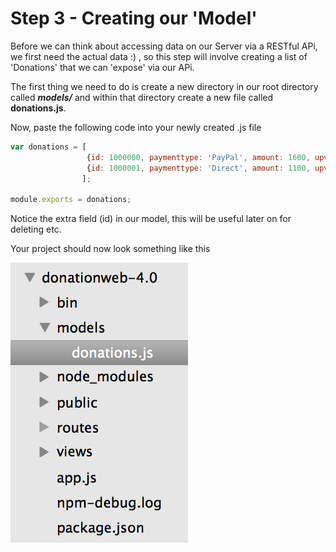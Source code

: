 # Step 3 - Creating our 'Model'

Before we can think about accessing data on our Server via a RESTful APi, we first need the actual data :) , so this step will involve creating a list of 'Donations' that we can 'expose' via our APi.

The first thing we need to do is create a new directory in our root directory called ***models/*** and within that directory create a new file called **donations.js**.

Now, paste the following code into your newly created .js file

```javascript
var donations = [
				 {id: 1000000, paymenttype: 'PayPal', amount: 1600, upvotes: 1}, 
				 {id: 1000001, paymenttype: 'Direct', amount: 1100, upvotes: 2}
				];

module.exports = donations;
```
Notice the extra field (id) in our model, this will be useful later on for deleting etc.

Your project should now look something like this

![](../images/lab4.step3.1.png)